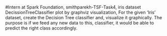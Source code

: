 #Intern at Spark Foundation,
smithparekh-TSF-Task4,
iris dataset DecissionTreeClassifier plot by graphviz visualization,
For the given ‘Iris’ dataset, create the Decision Tree classifier and,
visualize it graphically. The purpose is if we feed any new data to this,
classifier, it would be able to predict the right class accordingly.
